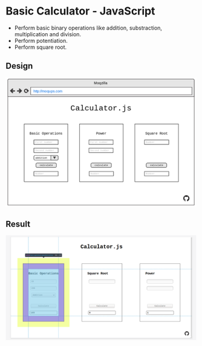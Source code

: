 # Basic Calculator - JavaScript

- Perform basic binary operations like addition, substraction, multiplication and division.
- Perform potentiation.
- Perform square root.

## Design

![alt text](images/mockup.png)

## Result

![alt text](images/screen.png)
